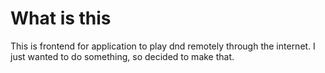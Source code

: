# What is this

This is frontend for application to play dnd remotely through the internet. I just wanted to do something, so decided to make that.
